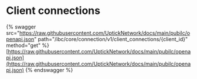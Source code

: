 # Client connections

{% swagger src="https://raw.githubusercontent.com/UptickNetwork/docs/main/pubilc/openapi.json" path="/ibc/core/connection/v1/client_connections/{client_id}" method="get" %}
[https://raw.githubusercontent.com/UptickNetwork/docs/main/pubilc/openapi.json](https://raw.githubusercontent.com/UptickNetwork/docs/main/pubilc/openapi.json)
{% endswagger %}
